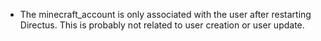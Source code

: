 - The minecraft_account is only associated with the user after restarting Directus.
   This is probably not related to user creation or user update.
